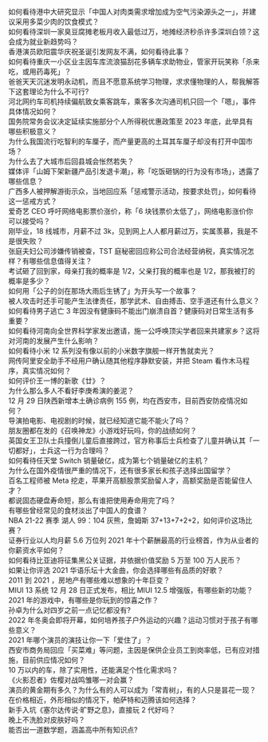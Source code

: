如何看待港中大研究显示「中国人对肉类需求增加成为空气污染源头之一」，并建议采用多菜少肉的饮食模式？  
如何看待深圳一家臭豆腐摊老板月收入最低过万，地摊经济秒杀许多深圳白领？这会成为就业新趋势吗？  
香港演员欧阳震华庆祝圣诞引发网友不满，如何看待此事？  
如何看待重庆一小区业主因车库流浪猫刮花多辆车求助物业，管家开玩笑称「杀来吃，或用药毒死」？  
爸爸天天沉迷发明永动机，而且不愿意系统学习物理，求求懂物理的人，帮我解答下这套理论为什么不可行?  
河北网约车司机持续偏航致女乘客跳车，乘客多次沟通司机只回一个「嗯」，事件具体情况如何？  
国务院常务会议决定延续实施部分个人所得税优惠政策至 2023 年底，此举具有哪些积极意义？  
为什么我国流行吃智利的车厘子，而产量更高的土耳其车厘子却没有打开中国市场？  
为什么去了大城市后回县城会怅然若失？  
媒体评「山姆下架新疆产品引发退卡潮」，称「吃饭砸锅的行为没有市场」，透露了哪些信息？  
广西多人被押解游街示众，当地回应系「惩戒警示活动，按要求处罚」，如何看待这一惩戒方式？  
爱奇艺 CEO 呼吁网络电影票价涨价，称「6 块钱票价太低了」，网络电影涨价你可以接受吗？  
刚毕业，18 线城市，月薪不过 3k，见到网上人人都月薪过万，实属羡慕，我是不是很失败？  
张庭夫妇公司涉嫌传销被查，TST 庭秘密回应称公司合法经营纳税，真实情况怎样？有哪些信息值得关注？  
考试砸了回到家，母亲打我的概率是 1/2，父亲打我的概率也是 1/2，那我被打的概率是多少？  
如何用「公子的剑在那场大雨后生锈了」为开头写一个故事？  
被人攻击时还手可能产生法律责任，那学武术、自由搏击、空手道还有什么意义？  
如何看待男子逃亡 3 年因没有健康码不能出门崩溃自首？健康码对日常生活有多重要？  
如何看待河南向全世界科学家发出邀请，施一公呼唤顶尖学者回来共建家乡？这将对河南的发展产生什么影响？  
如何看待小米 12 系列没有像以前的小米数字旗舰一样开售就卖光？  
网传阿里安全助手不经用户确认随其他程序静默安装，并把 Steam 看作木马程序，真实情况如何？  
如何评价王一博的新歌《廿》？  
为什么那么多人不看好李庚希演的姜泥？  
12 月 29 日陕西新增本土确诊病例 155 例，均在西安市，目前西安防疫情况如何？  
导演拍电影、电视剧的时候，就已经知道它能不能火了吗？  
朋友圈都在发的《召唤神龙》小游戏好玩吗，你的战绩如何？  
英国女王卫队士兵撞倒儿童后直接跨过，官方称事后士兵检查了儿童并确认其「一切都好」，士兵这一行为合理吗？  
如何看待任天堂 Switch 销量破亿，成为第七个销量破亿的主机？  
为什么在国外疫情很严重的情况下，还有很多家长和孩子选择出国留学？  
百名工程师被 Meta 挖走，苹果开高额股票奖励留人才，高额奖励是否能留住人才？  
都说固态硬盘寿命短，那么有谁把使用寿命用完了吗？  
有哪些曾经常见的食材淡出了中国人的食谱？  
NBA 21-22 赛季 湖人 99：104 灰熊，詹姆斯 37+13+7+2+2，如何评价这场比赛？  
证券行业以人均月薪 5.6 万位列 2021 年十个薪酬最高的行业榜首，作为从业者的你薪资水平如何？  
如何看待比亚迪将征集黑公关证据，并依据价值奖励 5 万至 100 万人民币？  
如果让你评选 2021 华语乐坛十大金曲，你会选择哪些有品质的好歌？  
2011 到 2021 ，房地产有哪些难以想象的十年巨变？  
MIUI 13 系统 12 月 28 日正式发布，相比 MIUI 12.5 增强版，有哪些新的功能？  
2021 年的游戏中，有哪些是你玩到的惊喜之作？  
孙卓为什么对四岁之前一点记忆都没有?  
2022 年冬奥会即将开幕，如何培养孩子户外运动的兴趣？运动习惯对于孩子有哪些意义？  
2021 年哪个演员的演技让你一下「爱住了」？  
西安市商务局回应「买菜难」等问题，主因是保供企业员工到岗率低，已有应对措施，目前供应情况如何？  
10 万以内的车，除了实用性，还能满足个性化需求吗？  
《火影忍者》佐樱对战鸣雏哪一对会赢？  
演员的黄金期有多久？为什么有的人可以成为「常青树」，有的人只是昙花一现？  
在价格相近，外形相似的情况下，帕萨特和迈腾该如何选择？  
新手入坑《塞尔达传说·旷野之息》，直接玩 2 代好吗？  
晚上不洗脸对皮肤好吗？  
能否出一道数学题，涵盖高中所有知识点?  
